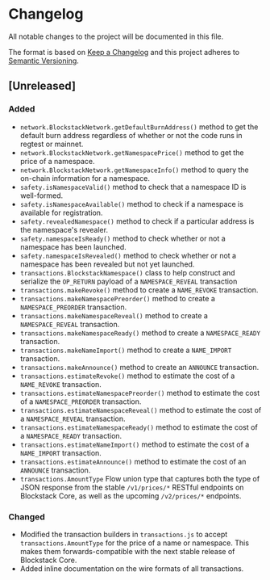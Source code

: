 # Changelog
All notable changes to the project will be documented in this file.

The format is based on [Keep a Changelog](https://keepachangelog.com/en/1.0.0/)
and this project adheres to [Semantic Versioning](https://semver.org/spec/v2.0.0.html).

## [Unreleased]

### Added

- `network.BlockstackNetwork.getDefaultBurnAddress()` method to get the default burn address
  regardless of whether or not the code runs in regtest or mainnet.
- `network.BlockstackNetwork.getNamespacePrice()` method to get the price of a namespace.
- `network.BlockstackNetwork.getNamespaceInfo()` method to query the on-chain
  information for a namespace.
- `safety.isNamespaceValid()` method to check that a namespace ID is
  well-formed.
- `safety.isNamespaceAvailable()` method to check if a namespace is available
  for registration.
- `safety.revealedNamespace()` method to check if a particular address is the
  namespace's revealer.
- `safety.namespaceIsReady()` method to check whether or not a namespace has
  been launched.
- `safety.namespaceIsRevealed()` method to check whether or not a namespace has
  been revealed but not yet launched.
- `transactions.BlockstackNamespace()` class to help construct and serialize the
  `OP_RETURN` payload of a `NAMESPACE_REVEAL` transaction
- `transactions.makeRevoke()` method to create a `NAME_REVOKE` transaction.
- `transactions.makeNamespacePreorder()` method to create a `NAMESPACE_PREORDER`
  transaction.
- `transactions.makeNamespaceReveal()` method to create a `NAMESPACE_REVEAL`
  transaction.
- `transactions.makeNamespaceReady()` method to create a `NAMESPACE_READY`
  transaction.
- `transactions.makeNameImport()` method to create a `NAME_IMPORT` transaction.
- `transactions.makeAnnounce()` method to create an `ANNOUNCE` transaction.
- `transactions.estimateRevoke()` method to estimate the cost of a `NAME_REVOKE`
  transaction.
- `transactions.estimateNamespacePreorder()` method to estimate the cost of a
  `NAMESPACE_PREORDER` transaction.
- `transactions.estimateNamespaceReveal()` method to estimate the cost of a
  `NAMESPACE_REVEAL` transaction.
- `transactions.estimateNamespaceReady()` method to estimate the cost of a
  `NAMESPACE_READY` transaction.
- `transactions.estimateNameImport()` method to estimate the cost of a
  `NAME_IMPORT` transaction.
- `transactions.estimateAnnounce()` method to estimate the cost of an `ANNOUNCE`
  transaction.
- `transactions.AmountType` Flow union type that captures both the type of JSON
  response from the stable `/v1/prices/*` RESTful endpoints on Blockstack Core,
as well as the upcoming `/v2/prices/*` endpoints.

### Changed

- Modified the transaction builders in `transactions.js` to accept
  `transactions.AmountType` for the price of a name or namespace.  This makes
them forwards-compatible with the next stable release of Blockstack Core.
- Added inline documentation on the wire formats of all transactions.
